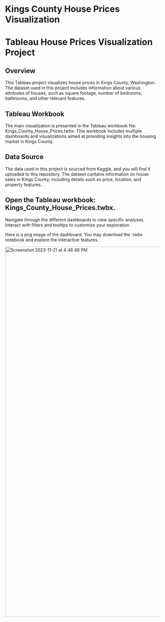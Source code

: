 # Kings County House Prices Visualization

# Tableau House Prices Visualization Project
## Overview
This Tableau project visualizes house prices in Kings County, Washington. The dataset used in this project includes information about various attributes of houses, such as square footage, number of bedrooms, bathrooms, and other relevant features.

## Tableau Workbook
The main visualization is presented in the Tableau workbook file: Kings_County_House_Prices.twbx. This workbook includes multiple dashboards and visualizations aimed at providing insights into the housing market in Kings County.

## Data Source
The data used in this project is sourced from Kaggle, and you will find it uploaded to this repository. The dataset contains information on house sales in Kings County, including details such as price, location, and property features.

## Open the Tableau workbook: Kings_County_House_Prices.twbx.
Navigate through the different dashboards to view specific analyses.
Interact with filters and tooltips to customize your exploration

Here is a png image of the dashboard. You may download the .twbx notebook and explore the interactive features. 

<img width="1201" alt="Screenshot 2023-11-21 at 4 48 48 PM" src="https://github.com/sunidhigoyal05/kings_county_house_prices_visualization/assets/105047166/6d4b2877-3b0a-4ba8-9aba-debbba4d6aa1">
